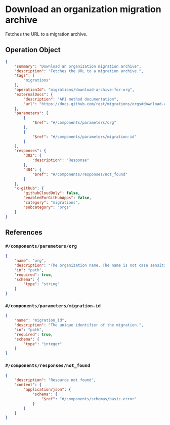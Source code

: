 # Download an organization migration archive

Fetches the URL to a migration archive.

## Operation Object

```json
{
    "summary": "Download an organization migration archive",
    "description": "Fetches the URL to a migration archive.",
    "tags": [
        "migrations"
    ],
    "operationId": "migrations/download-archive-for-org",
    "externalDocs": {
        "description": "API method documentation",
        "url": "https://docs.github.com/rest/migrations/orgs#download-an-organization-migration-archive"
    },
    "parameters": [
        {
            "$ref": "#/components/parameters/org"
        },
        {
            "$ref": "#/components/parameters/migration-id"
        }
    ],
    "responses": {
        "302": {
            "description": "Response"
        },
        "404": {
            "$ref": "#/components/responses/not_found"
        }
    },
    "x-github": {
        "githubCloudOnly": false,
        "enabledForGitHubApps": false,
        "category": "migrations",
        "subcategory": "orgs"
    }
}
```

## References

### `#/components/parameters/org`

```json
{
    "name": "org",
    "description": "The organization name. The name is not case sensitive.",
    "in": "path",
    "required": true,
    "schema": {
        "type": "string"
    }
}
```

### `#/components/parameters/migration-id`

```json
{
    "name": "migration_id",
    "description": "The unique identifier of the migration.",
    "in": "path",
    "required": true,
    "schema": {
        "type": "integer"
    }
}
```

### `#/components/responses/not_found`

```json
{
    "description": "Resource not found",
    "content": {
        "application/json": {
            "schema": {
                "$ref": "#/components/schemas/basic-error"
            }
        }
    }
}
```
